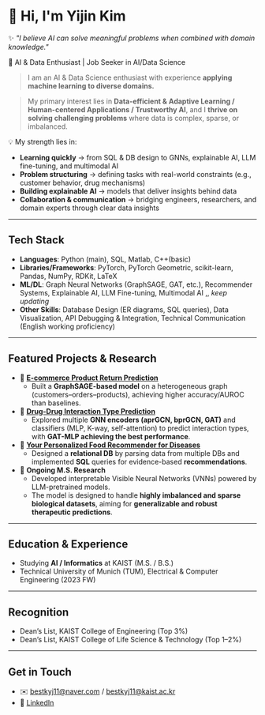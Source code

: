 # 👋 Hi, I'm Yijin Kim  

✨ *"I believe AI can solve meaningful problems when combined with domain knowledge."*  

🚀 AI & Data Enthusiast | Job Seeker in AI/Data Science  
>I am an AI & Data Science enthusiast with experience **applying machine learning to diverse domains.**

>My primary interest lies in **Data-efficient & Adaptive Learning / Human-centered Applications / Trustworthy AI**,
>and I **thrive on solving challenging problems** where data is complex, sparse, or imbalanced.

💡 My strength lies in:
- **Learning quickly** → from SQL & DB design to GNNs, explainable AI, LLM fine-tuning, and multimodal AI
- **Problem structuring** → defining tasks with real-world constraints (e.g., customer behavior, drug mechanisms)
- **Building explainable AI** → models that deliver insights behind data
- **Collaboration & communication** → bridging engineers, researchers, and domain experts through clear data insights

---

## Tech Stack
- **Languages**: Python (main), SQL, Matlab, C++(basic)
- **Libraries/Frameworks**: PyTorch, PyTorch Geometric, scikit-learn, Pandas, NumPy, RDKit, LaTeX
- **ML/DL**: Graph Neural Networks (GraphSAGE, GAT, etc.), Recommender Systems, Explainable AI, LLM Fine-tuning, Multimodal AI ,, *keep updating*
- **Other Skills**: Database Design (ER diagrams, SQL queries), Data Visualization, API Debugging & Integration, Technical Communication (English working proficiency)

---

## Featured Projects & Research
- 🛒 [**E-commerce Product Return Prediction**](https://github.com/twojinie/E-commerce-Product-Return-Prediction)  
  - Built a **GraphSAGE-based model** on a heterogeneous graph (customers–orders–products), achieving higher accuracy/AUROC than baselines.
- 💊 [**Drug-Drug Interaction Type Prediction**](https://github.com/twojinie/DDI-prediction-using-various-encoders-classifiers)  
  - Explored multiple **GNN encoders (aprGCN, bprGCN, GAT)** and classifiers (MLP, K-way, self-attention) to predict interaction types, with **GAT-MLP achieving the best performance**.  
- 🍎 [**Your Personalized Food Recommender for Diseases**](https://github.com/twojinie/Your-Personalized-Food-Recommender-for-Diseases)  
  - Designed a **relational DB** by parsing data from multiple DBs and implemented **SQL** queries for evidence-based **recommendations**.
- 📑 **Ongoing M.S. Research**  
  - Developed interpretable Visible Neural Networks (VNNs) powered by LLM-pretrained models.
  - The model is designed to handle **highly imbalanced and sparse biological datasets**, aiming for **generalizable and robust therapeutic predictions**.
---

## Education & Experience
-  Studying **AI / Informatics** at KAIST (M.S. / B.S.)
-  Technical University of Munich (TUM), Electrical & Computer Engineering (2023 FW)

---

## Recognition
- Dean’s List, KAIST College of Engineering (Top 3%)
- Dean’s List, KAIST College of Life Science & Technology (Top 1–2%)

---

## Get in Touch
- ✉️ bestkyj11@naver.com / bestkyj11@kaist.ac.kr
- 💼 [LinkedIn](https://www.linkedin.com/in/yijink/)  




